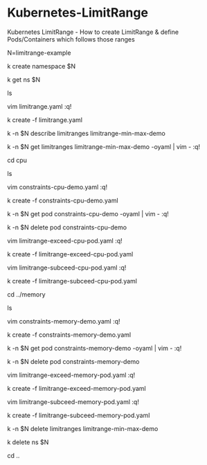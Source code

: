 # Kubernetes-LimitRange

Kubernetes LimitRange - How to create LimitRange & define Pods/Containers which follows those ranges

N=limitrange-example

k create namespace $N

k get ns $N

ls

vim limitrange.yaml
:q!

k create -f limitrange.yaml

k -n $N describe limitranges limitrange-min-max-demo

k -n $N get limitranges limitrange-min-max-demo -oyaml | vim -
:q!

cd cpu

ls

vim constraints-cpu-demo.yaml
:q!

k create -f constraints-cpu-demo.yaml

k -n $N get pod constraints-cpu-demo -oyaml | vim -
:q!

k -n $N delete pod constraints-cpu-demo

vim limitrange-exceed-cpu-pod.yaml
:q!

k create -f limitrange-exceed-cpu-pod.yaml

vim limitrange-subceed-cpu-pod.yaml
:q!

k create -f limitrange-subceed-cpu-pod.yaml

cd ../memory

ls

vim constraints-memory-demo.yaml
:q!

k create -f constraints-memory-demo.yaml

k -n $N get pod constraints-memory-demo -oyaml | vim -
:q!

k -n $N delete pod constraints-memory-demo

vim limitrange-exceed-memory-pod.yaml
:q!

k create -f limitrange-exceed-memory-pod.yaml

vim limitrange-subceed-memory-pod.yaml
:q!

k create -f limitrange-subceed-memory-pod.yaml

k -n $N  delete limitranges limitrange-min-max-demo

k delete ns $N

cd ..
